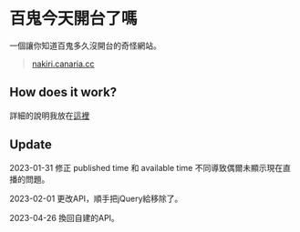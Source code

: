 # 百鬼今天開台了嗎

一個讓你知道百鬼多久沒開台的奇怪網站。

> [nakiri.canaria.cc](https://nakiri.canaria.cc/ "百鬼今天開台了嗎")

## How does it work?

詳細的說明我放在[這裡](https://blog.canaria.cc/2022-85b456705158/ "blog")

## Update

2023-01-31 修正 published time 和 available time 不同導致偶爾未顯示現在直播的問題。

2023-02-01 更改API，順手把jQuery給移除了。

2023-04-26 換回自建的API。
